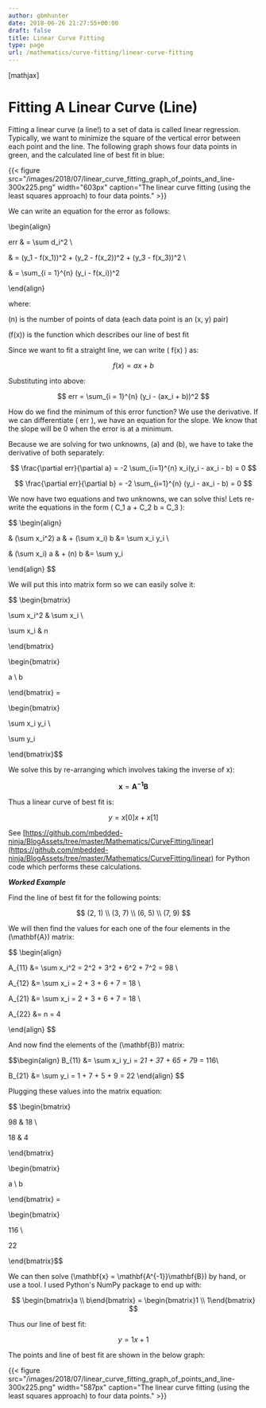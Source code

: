 ```yaml
---
author: gbmhunter
date: 2018-06-26 21:27:55+00:00
draft: false
title: Linear Curve Fitting
type: page
url: /mathematics/curve-fitting/linear-curve-fitting
---
```


[mathjax]




# Fitting A Linear Curve (Line)




Fitting a linear curve (a line!) to a set of data is called linear regression. Typically, we want to minimize the square of the vertical error between each point and the line. The following graph shows four data points in green, and the calculated line of best fit in blue:



{{< figure src="/images/2018/07/linear_curve_fitting_graph_of_points_and_line-300x225.png" width="603px" caption="The linear curve fitting (using the least squares approach) to four data points."  >}}



We can write an equation for the error as follows:




\begin{align}  

err & = \sum d_i^2 \\  

& = (y_1 - f(x_1))^2 + (y_2 - f(x_2))^2 + (y_3 - f(x_3))^2 \\  

& = \sum_{i = 1}^{n} (y_i - f(x_i))^2  

\end{align}




where:  

\(n\) is the number of points of data (each data point is an \(x, y\) pair)  

\(f(x)\) is the function which describes our line of best fit




Since we want to fit a straight line, we can write \( f(x) \) as:




$$ f(x) = ax + b $$




Substituting into above:




$$ err = \sum_{i = 1}^{n} (y_i - (ax_i + b))^2 $$




How do we find the minimum of this error function? We use the derivative. If we can differentiate \( err \), we have an equation for the slope. We know that the slope will be 0 when the error is at a minimum.




Because we are solving for two unknowns, \(a\) and \(b\), we have to take the derivative of both separately:




$$ \frac{\partial err}{\partial a} = -2 \sum_{i=1}^{n} x_i(y_i - ax_i - b) = 0 $$




$$ \frac{\partial err}{\partial b} = -2 \sum_{i=1}^{n} (y_i - ax_i - b) = 0 $$




We now have two equations and two unknowns, we can solve this! Lets re-write the equations in the form \( C_1 a + C_2 b = C_3 \):




$$ \begin{align}  

& (\sum x_i^2) a & + (\sum x_i) b &= \sum x_i y_i \\  

& (\sum x_i) a & + (n) b &= \sum y_i  

\end{align} $$




We will put this into matrix form so we can easily solve it:




$$ \begin{bmatrix}  

\sum x_i^2 & \sum x_i \\  

\sum x_i & n  

\end{bmatrix}   

\begin{bmatrix}  

a \\ b  

\end{bmatrix} =   

\begin{bmatrix}  

\sum x_i y_i \\  

\sum y_i  

\end{bmatrix}$$




We solve this by re-arranging which involves taking the inverse of x):




$$ \mathbf{x} = \mathbf{A^{-1}} \mathbf{B} $$




Thus a linear curve of best fit is:




$$ y = x[0] x + x[1] $$




See [https://github.com/mbedded-ninja/BlogAssets/tree/master/Mathematics/CurveFitting/linear](https://github.com/mbedded-ninja/BlogAssets/tree/master/Mathematics/CurveFitting/linear) for Python code which performs these calculations.




**_Worked Example_**




Find the line of best fit for the following points:




$$ (2, 1) \\ (3, 7) \\ (6, 5) \\ (7, 9) $$




We will then find the values for each one of the four elements in the \(\mathbf{A}\) matrix:




$$ \begin{align}   

A_{11} &= \sum x_i^2 = 2^2 + 3^2 + 6^2 + 7^2 = 98 \\  

A_{12} &= \sum x_i = 2 + 3 + 6 + 7 = 18 \\  

A_{21} &= \sum x_i = 2 + 3 + 6 + 7 = 18 \\  

A_{22} &= n = 4  

\end{align} $$




And now find the elements of the \(\mathbf{B}\) matrix:




$$\begin{align} B_{11} &= \sum x_i y_i = 2*1 + 3*7 + 6*5 + 7*9 = 116\\  

B_{21} &= \sum y_i = 1 + 7 + 5 + 9 = 22 \end{align} $$




Plugging these values into the matrix equation:




$$ \begin{bmatrix}  

98 & 18 \\  

18 & 4  

\end{bmatrix}   

\begin{bmatrix}  

a \\ b  

\end{bmatrix} =   

\begin{bmatrix}  

116 \\  

22  

\end{bmatrix}$$




We can then solve \(\mathbf{x} = \mathbf{A^{-1}}\mathbf{B}\) by hand, or use a tool. I used Python's NumPy package to end up with:




$$ \begin{bmatrix}a \\ b\end{bmatrix} = \begin{bmatrix}1 \\ 1\end{bmatrix} $$




Thus our line of best fit:




$$ y = 1x + 1 $$




The points and line of best fit are shown in the below graph:



{{< figure src="/images/2018/07/linear_curve_fitting_graph_of_points_and_line-300x225.png" width="587px" caption="The linear curve fitting (using the least squares approach) to four data points."  >}}
